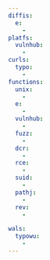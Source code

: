 ```yaml
---
diffis:
  e:
    -
platfs:
  vulnhub:
    -
curls:
  typo:
    -
functions:
  unix:
    -
  e:
    -
  vulnhub:
    -
  fuzz:
    -
  dcr:
    -
  rce:
    -
  suid:
    -
  pathj:
    -
  rev:
    -

wals:
  typowu:
    -
---
```

